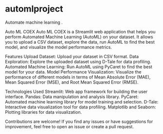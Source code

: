 # automlproject
 Automate machine learning .

Auto ML COEX
Auto ML COEX is a Streamlit web application that helps you perform Automated Machine Learning (AutoML) on your dataset. It allows you to upload a CSV dataset, explore the data, run AutoML to find the best model, and visualize the model performance metrics.

Features
Upload Dataset: Upload your dataset in CSV format.
Data Exploration: Explore the uploaded dataset using D-Tale for data profiling.
Automated Machine Learning: Run AutoML using PyCaret to find the best model for your data.
Model Performance Visualization: Visualize the performance of different models in terms of Mean Absolute Error (MAE), Mean Squared Error (MSE), and Root Mean Squared Error (RMSE).

Technologies Used
Streamlit: Web app framework for building the user interface.
Pandas: Data manipulation and analysis library.
PyCaret: Automated machine learning library for model training and selection.
D-Tale: Interactive data visualization tool for data profiling.
Matplotlib and Seaborn: Plotting libraries for data visualization.

Contributions are welcome! If you find any issues or have suggestions for improvement, feel free to open an issue or create a pull request.


